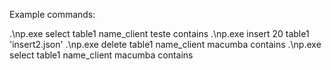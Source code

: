 Example commands:

.\np.exe select table1 name_client teste contains
.\np.exe insert 20 table1 'insert2.json'
.\np.exe delete table1 name_client macumba contains
.\np.exe select table1 name_client macumba contains



